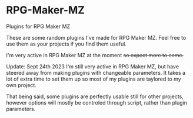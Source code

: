 # RPG-Maker-MZ
Plugins for RPG Maker MZ

These are some random plugins I've made for RPG Maker MZ. 
Feel free to use them as your projects if you find them useful. 


I'm very active in RPG Maker MZ at the moment ~~so expect more to come.~~

Update: Sept 24th 2023
I'm still very active in RPG Maker MZ, but have steered away from making plugins with changeable parameters.
It takes a lot of extra time to set them up so most of my plugins are taylored to my own project.

That being said, some plugins are perfectly usable still for other projects, however options will
mostly be controled through script, rather than plugin parameters.
